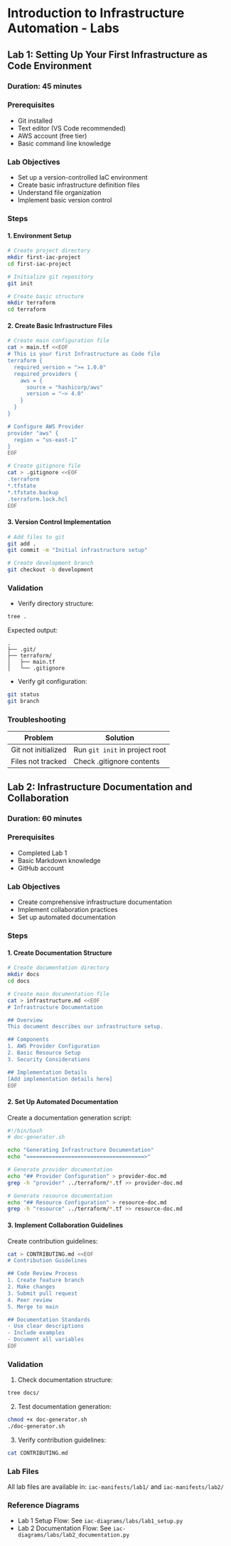 # Introduction to Infrastructure Automation - Labs

## Lab 1: Setting Up Your First Infrastructure as Code Environment
### Duration: 45 minutes

### Prerequisites
- Git installed
- Text editor (VS Code recommended)
- AWS account (free tier)
- Basic command line knowledge

### Lab Objectives
- Set up a version-controlled IaC environment
- Create basic infrastructure definition files
- Understand file organization
- Implement basic version control

### Steps

#### 1. Environment Setup
```bash
# Create project directory
mkdir first-iac-project
cd first-iac-project

# Initialize git repository
git init

# Create basic structure
mkdir terraform
cd terraform
```

#### 2. Create Basic Infrastructure Files
```bash
# Create main configuration file
cat > main.tf <<EOF
# This is your first Infrastructure as Code file
terraform {
  required_version = ">= 1.0.0"
  required_providers {
    aws = {
      source = "hashicorp/aws"
      version = "~> 4.0"
    }
  }
}

# Configure AWS Provider
provider "aws" {
  region = "us-east-1"
}
EOF

# Create gitignore file
cat > .gitignore <<EOF
.terraform
*.tfstate
*.tfstate.backup
.terraform.lock.hcl
EOF
```

#### 3. Version Control Implementation
```bash
# Add files to git
git add .
git commit -m "Initial infrastructure setup"

# Create development branch
git checkout -b development
```

### Validation
- Verify directory structure:
```bash
tree .
```
Expected output:
```
.
├── .git/
├── terraform/
│   ├── main.tf
│   └── .gitignore
```

- Verify git configuration:
```bash
git status
git branch
```

### Troubleshooting
| Problem | Solution |
|---------|----------|
| Git not initialized | Run `git init` in project root |
| Files not tracked | Check .gitignore contents |

## Lab 2: Infrastructure Documentation and Collaboration
### Duration: 60 minutes

### Prerequisites
- Completed Lab 1
- Basic Markdown knowledge
- GitHub account

### Lab Objectives
- Create comprehensive infrastructure documentation
- Implement collaboration practices
- Set up automated documentation

### Steps

#### 1. Create Documentation Structure
```bash
# Create documentation directory
mkdir docs
cd docs

# Create main documentation file
cat > infrastructure.md <<EOF
# Infrastructure Documentation

## Overview
This document describes our infrastructure setup.

## Components
1. AWS Provider Configuration
2. Basic Resource Setup
3. Security Considerations

## Implementation Details
[Add implementation details here]
EOF
```

#### 2. Set Up Automated Documentation
Create a documentation generation script:
```bash
#!/bin/bash
# doc-generator.sh

echo "Generating Infrastructure Documentation"
echo "=====================================>"

# Generate provider documentation
echo "## Provider Configuration" > provider-doc.md
grep -h "provider" ../terraform/*.tf >> provider-doc.md

# Generate resource documentation
echo "## Resource Configuration" > resource-doc.md
grep -h "resource" ../terraform/*.tf >> resource-doc.md
```

#### 3. Implement Collaboration Guidelines
Create contribution guidelines:
```bash
cat > CONTRIBUTING.md <<EOF
# Contribution Guidelines

## Code Review Process
1. Create feature branch
2. Make changes
3. Submit pull request
4. Peer review
5. Merge to main

## Documentation Standards
- Use clear descriptions
- Include examples
- Document all variables
EOF
```

### Validation
1. Check documentation structure:
```bash
tree docs/
```

2. Test documentation generation:
```bash
chmod +x doc-generator.sh
./doc-generator.sh
```

3. Verify contribution guidelines:
```bash
cat CONTRIBUTING.md
```

### Lab Files
All lab files are available in:
`iac-manifests/lab1/` and `iac-manifests/lab2/`

### Reference Diagrams
- Lab 1 Setup Flow: See `iac-diagrams/labs/lab1_setup.py`
- Lab 2 Documentation Flow: See `iac-diagrams/labs/lab2_documentation.py`
